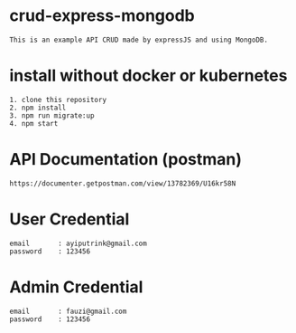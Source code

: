 # crud-express-mongodb
    This is an example API CRUD made by expressJS and using MongoDB. 

# install without docker or kubernetes
    1. clone this repository
    2. npm install
    3. npm run migrate:up
    4. npm start

# API Documentation (postman)
    https://documenter.getpostman.com/view/13782369/U16kr58N

# User Credential 
    email       : ayiputrink@gmail.com
    password    : 123456

# Admin Credential
    email       : fauzi@gmail.com
    password    : 123456